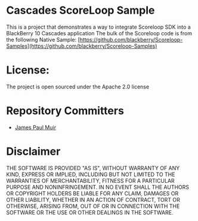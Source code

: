 Cascades ScoreLoop Sample
======================

This is a project that demonstrates a way to integrate Scoreloop SDK into a BlackBerry 10 Cascades application
The bulk of the Scoreloop code is from the following Native Sample:
[https://github.com/blackberry/Scoreloop-Samples](https://github.com/blackberry/Scoreloop-Samples)


License:
======================

The project is open sourced under the Apache 2.0 license

Repository Committers
======================

* [James Paul Muir](https://github.com/jamespaulmuir)


Disclaimer
======================

THE SOFTWARE IS PROVIDED "AS IS", WITHOUT WARRANTY OF ANY KIND, EXPRESS OR IMPLIED, INCLUDING BUT NOT LIMITED TO THE WARRANTIES OF MERCHANTABILITY, FITNESS FOR A PARTICULAR PURPOSE AND NONINFRINGEMENT. IN NO EVENT SHALL THE AUTHORS OR COPYRIGHT HOLDERS BE LIABLE FOR ANY CLAIM, DAMAGES OR OTHER LIABILITY, WHETHER IN AN ACTION OF CONTRACT, TORT OR OTHERWISE, ARISING FROM, OUT OF OR IN CONNECTION WITH THE SOFTWARE OR THE USE OR OTHER DEALINGS IN THE SOFTWARE.


